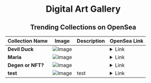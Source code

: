 <div align="center">

# Digital Art Gallery

## Trending Collections on OpenSea

| Collection Name                       | Image                                                                                     | Description                       | OpenSea Link                                                                                          |
|---------------------------------------|-------------------------------------------------------------------------------------------|-----------------------------------|--------------------------------------------------------------------------------------------------------|
| **Devil Duck** | ![Image](https://i.seadn.io/s/raw/files/bf1c928611b216ef7caba9c4564c565f.png?w=500&auto=format?w=200&auto=format) |  | <details><summary>Link</summary>[Devil Duck](https://opensea.io/collection/devil-duck)</details> |
| **Maria** | ![Image](https://i.seadn.io/s/raw/files/defd374e39748f5ff2bfcad05d505469.jpg?w=500&auto=format?w=200&auto=format) |  | <details><summary>Link</summary>[Maria](https://opensea.io/collection/maria-88)</details> |
| **Degen or NFT?** | ![Image](https://i.seadn.io/s/raw/files/a2ebfdd9e79d6f9c800f72339e40fdf4.png?w=500&auto=format?w=200&auto=format) |  | <details><summary>Link</summary>[Degen or NFT?](https://opensea.io/collection/degen-or-nft)</details> |
| **test** | ![Image](https://i.seadn.io/s/raw/files/dee5918015796e363ebf271fb3fbde3d.png?w=500&auto=format?w=200&auto=format) | test | <details><summary>Link</summary>[test](https://opensea.io/collection/test-6761)</details> |

</div>